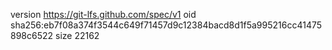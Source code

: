version https://git-lfs.github.com/spec/v1
oid sha256:eb7f08a374f3544c649f71457d9c12384bacd8d1f5a995216cc41475898c6522
size 22162
